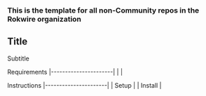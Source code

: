 ### This is the template for all non-Community repos in the Rokwire organization

## Title
Subtitle  

Requirements
|----------------------|
|                      |

Instructions
|----------------------|
|     Setup            |
|     Install          |

